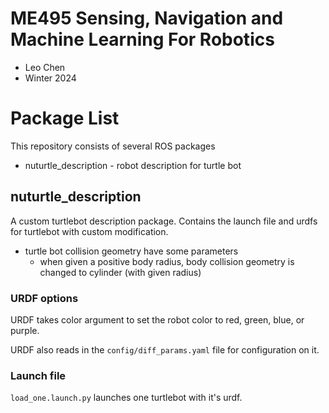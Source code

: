 # ME495 Sensing, Navigation and Machine Learning For Robotics
* Leo Chen
* Winter 2024
# Package List
This repository consists of several ROS packages
- nuturtle_description - robot description for turtle bot 



## nuturtle_description

A custom turtlebot description package. Contains the launch file and urdfs for turtlebot with custom modification. 

* turtle bot collision geometry have some parameters 
    * when given a positive body radius, body collision geometry is changed to cylinder (with given radius)

### URDF options

URDF takes color argument to set the robot color to red, green, blue, or purple.

URDF also reads in the `config/diff_params.yaml` file for configuration on it.   

### Launch file

`load_one.launch.py` launches one turtlebot with it's urdf.
